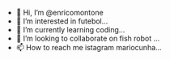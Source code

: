 - 👋 Hi, I’m @enricomontone
- 👀 I’m interested in futebol...
- 🌱 I’m currently learning coding...
- 💞️ I’m looking to collaborate on fish robot ...
- 📫 How to reach me istagram mariocunha...

<!---
enricomontone/enricomontone is a ✨ special ✨ repository because its `README.md` (this file) appears on your GitHub profile.
You can click the Preview link to take a look at your changes.
--->
